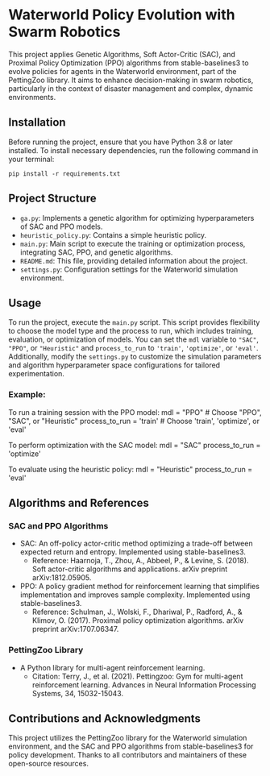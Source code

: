 <!-- # Waterworld Policy Evolution

This project uses Genetic Algorithms and Reinforcement Learning (PPO and SAC) to evolve policies for agents in the Waterworld environment from the PettingZoo library.

## Installation

To install the necessary dependencies, run the following command:

```sh
pip install -r requirements.txt
```

## Usage

To train a model, run the `main.py` script with the `process_to_run` variable set to `'train'`. This will train the model using the specified settings and save it to the `models/train` directory.

To optimize the hyperparameters of the model, set the `process_to_run` variable to `'optimize'`. This will run the genetic algorithm to find the best hyperparameters for the model.

## Files

- `main.py`: The main script to run for training or optimizing the model.
- `ga.py`: Contains the `GeneticHyperparamOptimizer` class which is used for optimizing the hyperparameters of the model.
- `hueristic_policy.py`: Contains a basic heuristic policy for the agents in the Waterworld environment.
- `settings.py`: Contains the settings for the Waterworld environment. -->

# Waterworld Policy Evolution with Swarm Robotics

This project applies Genetic Algorithms, Soft Actor-Critic (SAC), and Proximal Policy Optimization (PPO) algorithms from stable-baselines3 to evolve policies for agents in the Waterworld environment, part of the PettingZoo library. It aims to enhance decision-making in swarm robotics, particularly in the context of disaster management and complex, dynamic environments.

## Installation

Before running the project, ensure that you have Python 3.8 or later installed. To install necessary dependencies, run the following command in your terminal:


```
pip install -r requirements.txt
```

## Project Structure

- `ga.py`: Implements a genetic algorithm for optimizing hyperparameters of SAC and PPO models.
- `heuristic_policy.py`: Contains a simple heuristic policy.
- `main.py`: Main script to execute the training or optimization process, integrating SAC, PPO, and genetic algorithms.
- `README.md`: This file, providing detailed information about the project.
- `settings.py`: Configuration settings for the Waterworld simulation environment.

## Usage

To run the project, execute the `main.py` script. This script provides flexibility to choose the model type and the process to run, which includes training, evaluation, or optimization of models. You can set the `mdl` variable to `"SAC"`, `"PPO"`, or `"Heuristic"` and `process_to_run` to `'train'`, `'optimize'`, or `'eval'`. Additionally, modify the `settings.py` to customize the simulation parameters and algorithm hyperparameter space configurations for tailored experimentation.

### Example:
To run a training session with the PPO model:
mdl = "PPO"  # Choose "PPO", "SAC", or "Heuristic"
process_to_run = 'train'  # Choose 'train', 'optimize', or 'eval'

To perform optimization with the SAC model:
mdl = "SAC"
process_to_run = 'optimize'

To evaluate using the heuristic policy:
mdl = "Heuristic"
process_to_run = 'eval'


## Algorithms and References

### SAC and PPO Algorithms
- SAC: An off-policy actor-critic method optimizing a trade-off between expected return and entropy. Implemented using stable-baselines3.
  - Reference: Haarnoja, T., Zhou, A., Abbeel, P., & Levine, S. (2018). Soft actor-critic algorithms and applications. arXiv preprint arXiv:1812.05905.
- PPO: A policy gradient method for reinforcement learning that simplifies implementation and improves sample complexity. Implemented using stable-baselines3.
  - Reference: Schulman, J., Wolski, F., Dhariwal, P., Radford, A., & Klimov, O. (2017). Proximal policy optimization algorithms. arXiv preprint arXiv:1707.06347.

### PettingZoo Library
- A Python library for multi-agent reinforcement learning.
  - Citation: Terry, J., et al. (2021). Pettingzoo: Gym for multi-agent reinforcement learning. Advances in Neural Information Processing Systems, 34, 15032-15043.


## Contributions and Acknowledgments

This project utilizes the PettingZoo library for the Waterworld simulation environment, and the SAC and PPO algorithms from stable-baselines3 for policy development. Thanks to all contributors and maintainers of these open-source resources.



